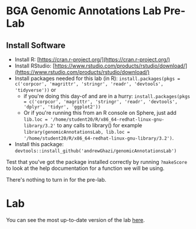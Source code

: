 # BGA Genomic Annotations Lab Pre-Lab

## Install Software

* Install R: [https://cran.r-project.org/](https://cran.r-project.org/)
* Install RStudio: [https://www.rstudio.com/products/rstudio/download/](https://www.rstudio.com/products/rstudio/download/)
* Install packages needed for this lab (in R): `install.packages(pkgs = c('corpcor', 'magrittr', 'stringr', 'readr', 'devtools', 'tidyverse'))` or 
    * if you're doing this day-of and are in a hurry: `install.packages(pkgs = c('corpcor', 'magrittr', 'stringr', 'readr', 'devtools', 'dplyr', 'tidyr', 'ggplot2'))`
    * Or if you're running this from an R console on Sphere, just add `lib.loc = '/home/student20/R/x86_64-redhat-linux-gnu-library/3.2'` to any calls to library() for example `library(genomicAnnotationsLab, lib.loc = '/home/student20/R/x86_64-redhat-linux-gnu-library/3.2')`.
* Install this package: `devtools::install_github('andrewGhazi/genomicAnnotationsLab')`

Test that you've got the package installed correctly by running `?makeScore` to look at the help documentation for a function we will be using.  

There's nothing to turn in for the pre-lab.

# Lab

You can see the most up-to-date version of the lab [here](http://htmlpreview.github.io/?https://github.com/andrewGhazi/genomicAnnotationsLab/blob/master/bgaGenomicAnnotationsLab.html).
